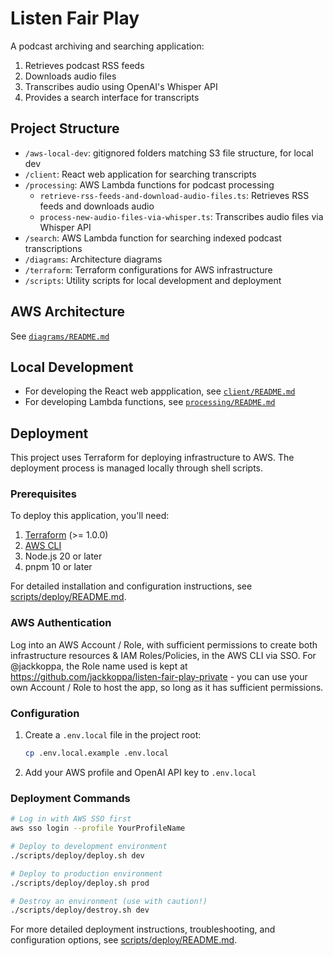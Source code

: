 # Listen Fair Play

A podcast archiving and searching application:
1. Retrieves podcast RSS feeds
2. Downloads audio files
3. Transcribes audio using OpenAI's Whisper API
4. Provides a search interface for transcripts

## Project Structure

- `/aws-local-dev`: gitignored folders matching S3 file structure, for local dev
- `/client`: React web application for searching transcripts
- `/processing`: AWS Lambda functions for podcast processing
  - `retrieve-rss-feeds-and-download-audio-files.ts`: Retrieves RSS feeds and downloads audio
  - `process-new-audio-files-via-whisper.ts`: Transcribes audio files via Whisper API
- `/search`: AWS Lambda function for searching indexed podcast transcriptions
- `/diagrams`: Architecture diagrams
- `/terraform`: Terraform configurations for AWS infrastructure
- `/scripts`: Utility scripts for local development and deployment

## AWS Architecture

See [`diagrams/README.md`](./diagrams/README.md)

## Local Development

- For developing the React web appplication, see [`client/README.md`](/client/README.md)
- For developing Lambda functions, see [`processing/README.md`](/processing/README.md)

## Deployment

This project uses Terraform for deploying infrastructure to AWS. The deployment process is managed locally through shell scripts.

### Prerequisites

To deploy this application, you'll need:

1. [Terraform](https://developer.hashicorp.com/terraform/install) (>= 1.0.0)
2. [AWS CLI](https://docs.aws.amazon.com/cli/latest/userguide/getting-started-install.html)
3. Node.js 20 or later
4. pnpm 10 or later

For detailed installation and configuration instructions, see [scripts/deploy/README.md](./scripts/deploy/README.md).

### AWS Authentication

Log into an AWS Account / Role, with sufficient permissions to create both infrastructure resources & IAM Roles/Policies, in the AWS CLI via SSO. For @jackkoppa, the Role name used is kept at https://github.com/jackkoppa/listen-fair-play-private - you can use your own Account / Role to host the app, so long as it has sufficient permissions.

### Configuration

1. Create a `.env.local` file in the project root:
   ```bash
   cp .env.local.example .env.local
   ```

2. Add your AWS profile and OpenAI API key to `.env.local`

### Deployment Commands

```bash
# Log in with AWS SSO first
aws sso login --profile YourProfileName

# Deploy to development environment
./scripts/deploy/deploy.sh dev

# Deploy to production environment
./scripts/deploy/deploy.sh prod

# Destroy an environment (use with caution!)
./scripts/deploy/destroy.sh dev
```

For more detailed deployment instructions, troubleshooting, and configuration options, see [scripts/deploy/README.md](./scripts/deploy/README.md).